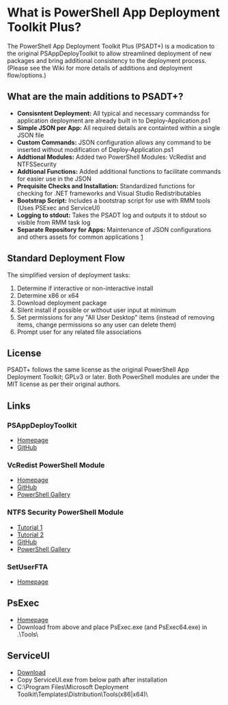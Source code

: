 # What is PowerShell App Deployment Toolkit Plus?

The PowerShell App Deployment Toolkit Plus (PSADT+) is a modication to the original PSAppDeployToolkit to allow streamlined deployment of new packages and bring additional consistency to the deployment process. (Please see the Wiki for more details of additions and deployment flow/options.)

## What are the main additions to PSADT+?

- **Consisntent Deployment:** All typical and necessary commandss for application deployment are already built in to Deploy-Application.ps1
- **Simple JSON per App:** All required details are containted within a single JSON file
- **Custom Commands:** JSON configuration allows any command to be inserted without modification of Deploy-Application.ps1
- **Addtional Modules:** Added two PowerShell Modules: VcRedist and NTFSSecurity
- **Addtional Functions:** Added additional functions to facilitate commands for easier use in the JSON
- **Prequisite Checks and Installation:** Standardized functions for checking for .NET frameworks and Visual Studio Redistributables
- **Bootstrap Script:** Includes a bootstrap script for use with RMM tools (Uses PSExec and ServiceUI)
- **Logging to stdout:** Takes the PSADT log and outputs it to stdout so visible from RMM task log
- **Separate Repository for Apps:** Maintenance of JSON configurations and others assets for common applications [1]

[1]: https://gitlab.com/cybermoloch/psadtplus-apps

## Standard Deployment Flow

The simplified version of deployment tasks:

1. Determine if interactive or non-interactive install
2. Determine x86 or x64
3. Download deployment package
4. Silent install if possible or without user input at minimum
5. Set permissions for any "All User Desktop" items (instead of removing items, change permissions so any user can delete them)
6. Prompt user for any related file associations

## License

PSADT+ follows the same license as the original PowerShell App Deployment Toolkit; GPLv3 or later. Both PowerShell modules are under the MIT license as per their original authors.

## Links

### PSAppDeployToolkit

- [Homepage](https://psappdeploytoolkit.com)
- [GitHub](https://github.com/PSAppDeployToolkit/PSAppDeployToolkit)

### VcRedist PowerShell Module

- [Homepage](https://docs.stealthpuppy.com/vcredist/)
- [GitHub](https://github.com/aaronparker/VcRedist)
- [PowerShell Gallery](https://www.powershellgallery.com/packages/VcRedist/)

### NTFS Security PowerShell Module

- [Tutorial 1](http://blogs.technet.com/b/fieldcoding/archive/2014/12/05/ntfssecurity-tutorial-1-getting-adding-and-removing-permissions.aspx)
- [Tutorial 2](http://blogs.technet.com/b/fieldcoding/archive/2014/12/05/ntfssecurity-tutorial-2-managing-ntfs-inheritance-and-using-privileges.aspx)
- [GitHub](https://github.com/raandree/NTFSSecurity)
- [PowerShell Gallery](https://www.powershellgallery.com/packages/NTFSSecurity)

### SetUserFTA

- [Homepage](https://kolbi.cz/blog/2017/10/25/setuserfta-userchoice-hash-defeated-set-file-type-associations-per-user/)

## PsExec

- [Homepage](https://docs.microsoft.com/en-us/sysinternals/downloads/psexec)
- Download from above and place PsExec.exe (and PsExec64.exe) in .\Tools\

## ServiceUI
- [Download](https://www.microsoft.com/en-us/download/details.aspx?id=54259)
- Copy ServiceUI.exe from below path after installation
- C:\Program Files\Microsoft Deployment Toolkit\Templates\Distribution\Tools\(x86|x64)\